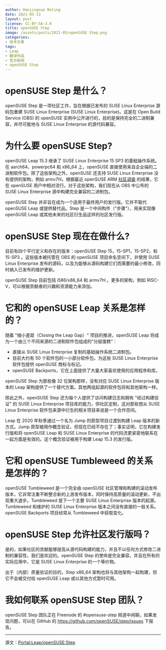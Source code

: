 ```yaml
---
author: Hanjingxue Boling
date: 2021-05-13
layout: post
license: CC-BY-SA-3.0
title: openSUSE Step
image: /assets/posts/2021-05/openSUSE Step.png
categories:
- 技术文章
tags:
- Leap
- 翻译作品
- 官方新闻
- openSUSE Step
---
```


# openSUSE Step 是什么？

openSUSE Step 是一项社区工作，旨在根据已发布的 SUSE Linux Enterprise 源码包重建 SUSE Linux Enterprise (SUSE Linux Enterprise)。这是在 Open Build Service (OBS) 的 openSUSE 实例中公开进行的，目的是保持完全的二进制兼容，并尽可能地与 SUSE Linux Enterprise 的源代码兼容。

# 为什么要 openSUSE Step?

openSUSE Leap 15.3 继承了 SUSE Linux Enterprise 15 SP3 的基础操作系统。在 aarch64、powerpc64 和 x86_64 上，openSUSE 直接使用来自企业端的二进制软件包。除了这些架构之外，openSUSE 还支持 SUSE Linux Enterprise 没有提供的架构，例如 armv7hl，根据最近 openSUSE ARM [社区调查](https://news.opensuse.org/2020/12/01/opensuse-release-team-to-share-results-from-arm-survey-in-online-meetup.md) 的结果，它在 openSUSE 用户中相对流行。对于这些架构，我们现在从 OBS 中公布的 SUSE Linux Enterprise 源中构建完全兼容的二进制包。

openSUSE Step 并非旨在成为一个适用于最终用户的发行版。它并不取代 openSUSE Leap 或提供替代品。Step 是一个中间构件（"步骤"），用来实现像 openSUSE Leap 或其他未来的社区衍生品这样的社区发行版。

# openSUSE Step 现在在做什么?

目前有四个平行定义和存在的版本：openSUSE Step 15，15-SP1，15-SP2，和 15-SP3 。这些版本被托管在 OBS 的 openSUSE 项目命名空间下，并使用 SUSE Linux Enterprise 发布的源码，以及为能够从源码构建它们而需要的最小修改，同时纳入已发布的维护更新。

openSUSE Step 目前包括 i586/x86_64 和 armv7hl 。更多的架构，例如 RISC-V，可以根据贡献者的兴趣和资源能力来添加。

# 它和的 openSUSE Leap 关系是怎样的？

随着 "缩小差距（Closing the Leap Gap）" 项目的推进，openSUSE Leap 将成为一个由三个不同来源的二进制软件包组成的“分层蛋糕”：

* 直接从 SUSE Linux Enterprise 复制的基础操作系统二进制包。
* 目前大约有 50 个软件包的一小部分软件包，为这些 SUSE Linux Enterprise 软件包提供 openSUSE 商标与标记。
* openSUSE Backports，它在上面提供了大量大家喜欢使用的应用程序和库。

openSUSE Step 为那些像 32 位架构那样，没有对应 SUSE Linux Enterprise 版本的 Leap 架构提供了一个替代方案。其他两组起源的软件包将和其他架构一样。

除此之外，openSUSE Step 还为每个人提供了访问构建日志和拥有 "经过构建验证" 的 SUSE Linux Enterprise 项目库的能力，供社区定制，这对那些想从 SUSE Linux Enterprise 软件包来源中衍生的相关项目来说是一个合作空间。

Leap 在 2020 年秋季通过一个名为 Jump 的原型项目过渡到构建 Leap 版本的新方式。Jump 原型被用作概念验证，但现在已经不存在了；事实证明，它在构建发行版和将 openSUSE Leap 和 SUSE Linux Enterprise 的代码流更紧密地联系在一起方面是有效的。这个概念验证被用于构建 Leap 15.3 的发行版。

# 它和 openSUSE Tumbleweed 的关系是怎样的？

openSUSE Tumbleweed 是一个完全由 openSUSE 社区管理和构建的滚动发布版本，它非常注重不断整合新的上游发布版本，同时保持高质量的滚动更新，不出现重大退步。Tumbleweed 是下一个主要 SUSE Linux Enterprise 版本的起源。Tumbleweed 和维护的 SUSE Linux Enterprise 版本之间没有直接的一般关系。openSUSE Backports 项目经常从 Tumbleweed 中获取变化。

# openSUSE Step 允许社区发行版吗？

是的，如果社区的贡献能够提高从源代码构建的能力，并且不以任何方式修改二进制的兼容性，我们是欢迎的。openSUSE Step 的使命是完全兼容，并且在所有的实际应用中，它是 SUSE Linux Enterprise 的一个等价物。

出于（内部）质量验证的目的，Step x86_64 架构也将与其他架构一起构建，但它不会被交付给 openSUSE Leap 或以其他方式暂时可用。

# 我如何联系 openSUSE Step 团队？

openSUSE Step 团队正在 Freenode 的 #opensuse-step 频道中闲聊。如果发现问题，可以在 GitHub 的 https://github.com/openSUSE/step/issues 下报告。

----
源文：[Portal:Leap/openSUSE:Step](https://en.opensuse.org/Portal:Leap/openSUSE:Step)

